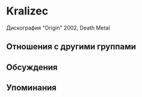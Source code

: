 # Kralizec

Дискография
"Origin" 2002, Death Metal

## Отношения с другими группами


## Обсуждения


## Упоминания

